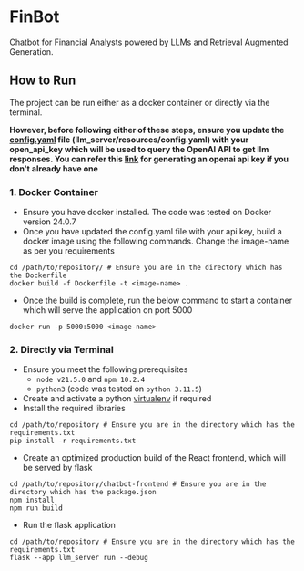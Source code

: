 # FinBot
Chatbot for Financial Analysts powered by LLMs and Retrieval Augmented Generation.<br>

## How to Run
The project can be run either as a docker container or directly via the terminal.

**However, before following either of these steps, ensure you update the [config.yaml](/llm_server/resources/config.yaml) file (llm_server/resources/config.yaml) with your open_api_key which will be used to query the OpenAI API to get llm responses.
You can refer this [link](https://help.openai.com/en/articles/4936850-where-do-i-find-my-api-key) for generating an openai api key if you don't already have one**

### 1. Docker Container
- Ensure you have docker installed. The code was tested on Docker version 24.0.7
- Once you have updated the config.yaml file with your api key, build a docker image using the following commands. Change the image-name as per you requirements
```shell
cd /path/to/repository/ # Ensure you are in the directory which has the Dockerfile
docker build -f Dockerfile -t <image-name> .
```
- Once the build is complete, run the below command to start a container which will serve the application on port 5000
```shell
docker run -p 5000:5000 <image-name>
```

### 2. Directly via Terminal

- Ensure you meet the following prerequisites
  - `node v21.5.0` and `npm 10.2.4`
  - `python3` (code was tested on `python 3.11.5`)
- Create and activate a python [virtualenv](https://docs.python.org/3/library/venv.html) if required 
- Install the required libraries
```shell
cd /path/to/repository # Ensure you are in the directory which has the requirements.txt
pip install -r requirements.txt
```
- Create an optimized production build of the React frontend, which will be served by flask
```shell
cd /path/to/repository/chatbot-frontend # Ensure you are in the directory which has the package.json
npm install
npm run build
```
- Run the flask application
```shell
cd /path/to/repository # Ensure you are in the directory which has the requirements.txt
flask --app llm_server run --debug
```
